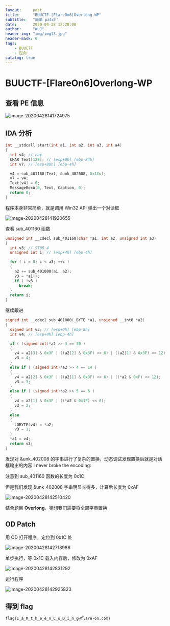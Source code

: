 ```yaml
---
layout:     post
title:      "BUUCTF-[FlareOn6]Overlong-WP"
subtitle:   "简单 patch"
date:       2020-04-28 12:28:00
author:     "WuJ"
header-img: "img/img13.jpg"
header-mask: 0
tags:
    - BUUCTF
    - 逆向
catalog: true
---
```


# BUUCTF-[FlareOn6]Overlong-WP

##  查看 PE 信息

![image-20200428141724975](https://tva1.sinaimg.cn/large/007S8ZIlgy1ge9gh727lgj30sm0e477x.jpg)

## IDA 分析

```c
int __stdcall start(int a1, int a2, int a3, int a4)
{
  int v4; // eax
  CHAR Text[128]; // [esp+0h] [ebp-84h]
  int v7; // [esp+80h] [ebp-4h]

  v4 = sub_401160(Text, &unk_402008, 0x1Cu);
  v7 = v4;
  Text[v4] = 0;
  MessageBoxA(0, Text, Caption, 0);
  return 0;
}
```

程序本身非常简单，就是调用 Win32 API 弹出一个对话框

![image-20200428141920655](https://tva1.sinaimg.cn/large/007S8ZIlgy1ge9gj5ignaj30b208caa4.jpg)

查看 sub_401160 函数 

```c
unsigned int __cdecl sub_401160(char *a1, int a2, unsigned int a3)
{
  int v3; // ST08_4
  unsigned int i; // [esp+4h] [ebp-4h]

  for ( i = 0; i < a3; ++i )
  {
    a2 += sub_401000(a1, a2);
    v3 = *a1++;
    if ( !v3 )
      break;
  }
  return i;
}
```

继续跟进

```c
signed int __cdecl sub_401000(_BYTE *a1, unsigned __int8 *a2)
{
  signed int v3; // [esp+0h] [ebp-8h]
  int v4; // [esp+4h] [ebp-4h]

  if ( (signed int)*a2 >> 3 == 30 )
  {
    v4 = a2[3] & 0x3F | ((a2[2] & 0x3F) << 6) | ((a2[1] & 0x3F) << 12) | ((*a2 & 7) << 18);
    v3 = 4;
  }
  else if ( (signed int)*a2 >> 4 == 14 )
  {
    v4 = a2[2] & 0x3F | ((a2[1] & 0x3F) << 6) | ((*a2 & 0xF) << 12);
    v3 = 3;
  }
  else if ( (signed int)*a2 >> 5 == 6 )
  {
    v4 = a2[1] & 0x3F | ((*a2 & 0x1F) << 6);
    v3 = 2;
  }
  else
  {
    LOBYTE(v4) = *a2;
    v3 = 1;
  }
  *a1 = v4;
  return v3;
}
```

发现对 &unk_402008 的字串进行了复杂的置换，动态调试发现置换后就是对话框输出的内容 I never broke the encoding:

注意到 sub_401160 函数的长度为 0x1C

但是我们发现 &unk_402008 字串明显长得多，计算后长度为 0xAF

![image-20200428142510420](https://tva1.sinaimg.cn/large/007S8ZIlgy1ge9gp8uk1ej30u02wxx6p.jpg)

结合题目 **Overlong**，猜想我们需要将全部字串置换

## OD Patch

用 OD 打开程序，定位到 0x1C 处

![image-20200428142718986](https://tva1.sinaimg.cn/large/007S8ZIlgy1ge9grgaea1j31ds0sidhi.jpg)

单步执行，等 0x1C 载入内存后，修改为 0xAF

![image-20200428142831292](https://tva1.sinaimg.cn/large/007S8ZIlgy1ge9gsp6vbqj30wo0iaaat.jpg)

运行程序

![image-20200428142925823](https://tva1.sinaimg.cn/large/007S8ZIlgy1ge9gtndov4j30z60gw0tc.jpg)

## 得到 flag

`flag{I_a_M_t_h_e_e_n_C_o_D_i_n_g@flare-on.com}`

